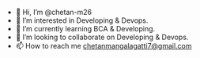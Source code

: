 - 👋 Hi, I’m @chetan-m26
- 👀 I’m interested in Developing & Devops.
- 🌱 I’m currently learning BCA & Developing.
- 💞️ I’m looking to collaborate on Developing & Devops.
- 📫 How to reach me chetanmangalagatti7@gmail.com
